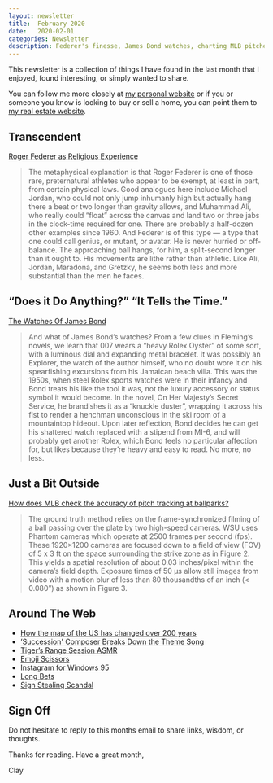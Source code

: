```yaml
---
layout: newsletter
title:  February 2020
date:   2020-02-01
categories: Newsletter
description: Federer's finesse, James Bond watches, charting MLB pitches, scissors, maps, Roy family theme songs, and more
---
```


This newsletter is a collection of things I have found in the last month that I enjoyed, found interesting, or simply wanted to share.

You can follow me more closely at [my personal website](http://claycarson.net "Personal Website") or if you or someone you know is looking to buy or sell a home, you can point them to [my real estate website](http://claycarson.com "Business Website ").

## Transcendent

[Roger Federer as Religious Experience](https://www.nytimes.com/2006/08/20/sports/playmagazine/20federer.html "Roger Federer as Religious Experience")

> The metaphysical explanation is that Roger Federer is one of those rare, preternatural athletes who appear to be exempt, at least in part, from certain physical laws. Good analogues here include Michael Jordan, who could not only jump inhumanly high but actually hang there a beat or two longer than gravity allows, and Muhammad Ali, who really could “float” across the canvas and land two or three jabs in the clock-time required for one. There are probably a half-dozen other examples since 1960. And Federer is of this type — a type that one could call genius, or mutant, or avatar. He is never hurried or off-balance. The approaching ball hangs, for him, a split-second longer than it ought to. His movements are lithe rather than athletic. Like Ali, Jordan, Maradona, and Gretzky, he seems both less and more substantial than the men he faces. 

## “Does it Do Anything?” “It Tells the Time.”

[The Watches Of James Bond](https://www.hodinkee.com/articles/watches-james-bond-why-they-matter-in-depth "The Watches Of James Bond ")

> And what of James Bond’s watches? From a few clues in Fleming’s novels, we learn that 007 wears a “heavy Rolex Oyster” of some sort, with a luminous dial and expanding metal bracelet. It was possibly an Explorer, the watch of the author himself, who no doubt wore it on his spearfishing excursions from his Jamaican beach villa. This was the 1950s, when steel Rolex sports watches were in their infancy and Bond treats his like the tool it was, not the luxury accessory or status symbol it would become. In the novel, On Her Majesty’s Secret Service, he brandishes it as a “knuckle duster”, wrapping it across his fist to render a henchman unconscious in the ski room of a mountaintop hideout. Upon later reflection, Bond decides he can get his shattered watch replaced with a stipend from MI-6, and will probably get another Rolex, which Bond feels no particular affection for, but likes because they’re heavy and easy to read. No more, no less. 

## Just a Bit Outside

[How does MLB check the accuracy of pitch tracking at ballparks?](https://technology.mlblogs.com/mlb-ground-truth-testing-ec87c73450b9)

> The ground truth method relies on the frame-synchronized filming of a ball passing over the plate by two high-speed cameras. WSU uses Phantom cameras which operate at 2500 frames per second (fps). These 1920×1200 cameras are focused down to a field of view (FOV) of 5 x 3 ft on the space surrounding the strike zone as in Figure 2. This yields a spatial resolution of about 0.03 inches/pixel within the camera’s field depth. Exposure times of 50 µs allow still images from video with a motion blur of less than 80 thousandths of an inch (\< 0.080”) as shown in Figure 3.

## Around The Web

- [How the map of the US has changed over 200 years](https://twitter.com/profgalloway/status/1216887301319602178 "How the map of the US has changed over 200 years")
- [’Succession' Composer Breaks Down the Theme Song](https://www.youtube.com/watch?v=X0WzqanwlG0&feature=youtu.be&goal=0_11621a10e3-2c5a9791ef-325742403&mc_cid=2c5a9791ef&mc_eid=%5BUNIQID%5D "'Succession' Composer Breaks Down the Theme Song")
- [Tiger’s Range Session ASMR](https://mobile.twitter.com/GolfChannel/status/1220138630292873222 "Tiger Range Session ASMR")
- [Emoji Scissors](https://wh0.github.io/2020/01/02/scissors.html "Emoji Scissors")
- [Instagram for Windows 95](https://www.behance.net/gallery/41023081/Instagram-for-Win95 "Instagram for Win95")
- [Long Bets](http://longbets.org/bets/ "Long Bets")
- [Sign Stealing Scandal](http://signstealingscandal.com/players/ "Sign Stealing Scandal")

## Sign Off

Do not hesitate to reply to this months email to share links, wisdom, or thoughts.

Thanks for reading. Have a great month,

Clay